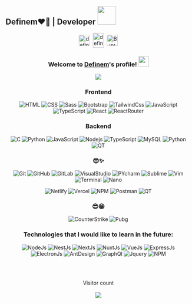 ## Definem❤️‍🔥 | Developer <img src="https://media.giphy.com/media/mGcNjsfWAjY5AEZNw6/giphy.gif" width="50">


<!-- <h3 align="center">:octocat: English :octocat:</h3> -->

<!-- ---- DEFINEM'S SOCIALS ---- -->

<p align="center">
  <a href="https://linkedin.com/in/definem" target="blank"><img align="center" src="https://cdn.jsdelivr.net/npm/simple-icons@3.0.1/icons/linkedin.svg" alt="definem" 
    height="30" width="30" /></a>&nbsp;
  <a href="http://discord.com/users/дефинем#5371" target="blank"><img align="center" src="https://cdn.jsdelivr.net/npm/simple-icons@3.0.1/icons/discord.svg" alt="definem" 
    height="40" width="30" /></a>&nbsp;
  <a href="https://www.buymeacoffee.com/mdefineeq"><img align="center" alt="Buy me a Book" width="30px" src="https://cdn.jsdelivr.net/npm/simple-icons@3.0.1/icons/buymeacoffee.svg" /></a>
</p>

<!-- ---- SAY WELCOME ---- -->

<h3 align="center">
  Welcome to <b><a href="https://definem.vercel.app/">Definem</a></b>'s profile!
  <img src="https://media.giphy.com/media/hvRJCLFzcasrR4ia7z/giphy.gif" width="28">
</h3>

<!-- ---- DAILY DEV CARD ---- -->

 <!--
   <p display="block" align="center">
     <a href="https://app.daily.dev/definem"><img src="https://api.daily.dev/devcards/c095d9ba91f14e5a84902801fcf0a47a.png?r=m5a" width="400" alt="Definem's Dev Card"/></a>
 -->

<!-- ---- TYPING ANIMATION ABOUT DEFINEM ---- -->

<p align="center">
  <a href="https://github.com/DenverCoder1/readme-typing-svg">
  <img src="https://readme-typing-svg.herokuapp.com/?lines=I'm%20a%20Good%20developer;Seeking- 
    knowledge;The%20most%20popular;%20Programming%20languages&center=true&width=440&height=45&color=f75c7e&vCenter=true&size=22"></a>
</p>

<!-- ---- WHO AM I ---- -->

<!--
    
<p align="center">
 
  <p>∙ Developer <img src="https://media.giphy.com/media/WUlplcMpOCEmTGBtBW/giphy.gif" width="30"> from Uzbekistan.</p>
  <ul>
      ⚪ 🍁 I'm currently learning mostly frontend and I'm also learning the most popular programming languages.
  </ul>
      <p>∙ ⚡️ The fun facts: </p>
  <ul>
      ⚫ One of the piano lovers 🎹
  </ul>
  <ul>
      ⚫ I am also interested in mobilography🎥
  </ul>
  <ul>
      ⚫ A person who isn't like anyone else🛸
  </ul>
       <p>∙ 😅 Extra infos: </p>
  <ul>
      🎊 Languages: Uzbek, English, Turkish, Russian, Arabic and a little bit German)
  </ul>
  <ul>
      🎊 I took a test on the linux tutorial on the linkedin social media.
  </ul>

-->

<!-- ---- DEFIENM'S GITHUB STATS ---- -->

  <!-- <p align="center"> *** 📈 Definem's github stats🔥 *** </p> -->


<!-- ---- PYTHON, GITHUB EXPLORE, LINUX, AND GITHUB LOGOS ---- -->
  
<!-- 
<p align="center">
  <img src="https://www.vectorlogo.zone/logos/python/python-icon.svg" width="60">
  <img src="https://raw.githubusercontent.com/github/explore/80688e429a7d4ef2fca1e82350fe8e3517d3494d/topics/visual-studio-code/visual-studio-code.png" width="60">
  <img src="https://www.vectorlogo.zone/logos/linux/linux-icon.svg" width="60">
  <img src="https://www.vectorlogo.zone/logos/github/github-icon.svg" width="60">
</p> 
-->

<!-- ---- TECHNOLOGIES ---- -->

<div align="center" display="block">

### Frontend

![HTML](https://img.shields.io/badge/-HTML-black?style=flat-square&logo=html5&logoColor=orange)
![CSS](https://img.shields.io/badge/-CSS-black?style=flat-square&logo=css3&logoColor=4444ff)
![Sass](https://img.shields.io/badge/-SASS-black?style=flat-square&logo=sass)
![Bootstrap](https://img.shields.io/badge/-Bootstrap-black?style=flat-square&logo=bootstrap)
![TailwindCss](https://img.shields.io/badge/-TailwindCss-black?style=flat-square&logo=tailwindcss)
![JavaScript](https://img.shields.io/badge/-JavaScript-black?style=flat-square&logo=javascript)
![TypeScript](https://img.shields.io/badge/-TypeScript-black?style=flat-square&logo=typescript)
![React](https://img.shields.io/badge/-React-black?style=flat-square&logo=react)
![ReactRouter](https://img.shields.io/badge/-ReactRouter-black?style=flat-square&logo=reactRouter)


### Backend 

![C](https://img.shields.io/badge/-C_prog_lang-black?style=flat-square&logo=c)
![Python](https://img.shields.io/badge/-Python-black?style=flat-square&logo=Python)
![JavaScript](https://img.shields.io/badge/-JavaScript-black?style=flat-square&logo=javascript)
![Nodejs](https://img.shields.io/badge/-Nodejs-black?style=flat-square&logo=Node.js)
![TypeScript](https://img.shields.io/badge/-TypeScript-black?style=flat-square&logo=typescript)
![MySQL](https://img.shields.io/badge/-MySQL-black?style=flat-square&logo=mysql)
![Python](https://img.shields.io/badge/-Python-black?style=flat-square&logo=python)
![QT](https://img.shields.io/badge/-Qt5-black?style=flat-square&logo=qt)

### 😎✨

![Git](https://img.shields.io/badge/-Git-black?style=flat-square&logo=git)
![GitHub](https://img.shields.io/badge/-GitHub-black?style=flat-square&logo=github)
![GitLab](https://img.shields.io/badge/-GitLab-black?style=flat-square&logo=gitlab)
![VisualStudio](https://img.shields.io/badge/-VisualStudio-black?style=flat-square&logo=visualstudio&logoColor=blue)
![PYcharm](https://img.shields.io/badge/-PyCharm-black?style=flat-square&logo=pycharm&logoColor=green)
![Sublime](https://img.shields.io/badge/-Sublime-black?style=flat-square&logo=sublimetext)
![Vim](https://img.shields.io/badge/-Vim-black?style=flat-square&logo=vim&logoColor=228B22)
![Terminal](https://img.shields.io/badge/-Terminal-black?style=flat-square&logo=terminal)
![Nano](https://img.shields.io/badge/-Nano-black?style=flat-square&logo=nano)


![Netlify](https://img.shields.io/badge/-Netlify-black?style=flat-square&logo=netlify)
![Vercel](https://img.shields.io/badge/-Vercel-black?style=flat-square&logo=vercel)
![NPM](https://img.shields.io/badge/-npm-black?style=flat-square&logo=npm)
![Postman](https://img.shields.io/badge/-Postman-black?style=flat-square&logo=postman)
![QT](https://img.shields.io/badge/-Qt-black?style=flat-square&logo=qt)

### 😎😁

![CounterStrike](https://img.shields.io/badge/-CounterStrike-black?style=flat-square&logo=counterstrike)
![Pubg](https://img.shields.io/badge/-PUBG-black?style=flat-square&logo=pubg)

### Technologies that I would like to learn in the future:

![NodeJs](https://img.shields.io/badge/-NodeJs-black?style=flat-square&logo=node.js)
![NestJs](https://img.shields.io/badge/-NestJs-black?style=flat-square&logo=nest.Js)
![NextJs](https://img.shields.io/badge/-NextJs-black?style=flat-square&logo=next.js)
![NuxtJs](https://img.shields.io/badge/-NuxtJs-black?style=flat-square&logo=nuxt.js)
![VueJs](https://img.shields.io/badge/-VueJs-black?style=flat-square&logo=vue.js)
![ExpressJs](https://img.shields.io/badge/-ExpressJs-black?style=flat-square&logo=expressjs)
![ElectronJs](https://img.shields.io/badge/-ElectronJs-black?style=flat-square&logo=electronjs)
![AntDesign](https://img.shields.io/badge/-AntDesign-black?style=flat-square&logo=antdesign)
![GraphQl](https://img.shields.io/badge/-GraphQl-black?style=flat-square&logo=graphql&logoColor=FF69B4)
![Jquery](https://img.shields.io/badge/-Jquery-black?style=flat-square&logo=jquery&logoColor=0476D0)
![NPM](https://img.shields.io/badge/-npm-black?style=flat-square&logo=npm)
  
</div>

<br>

<!-- ---- VISITOR COUNTER ---- -->

<br>

<p align="center"> 
  Visitor count
  <br>
  <br>
  <img src="https://profile-counter.glitch.me/definem/count.svg"/>
</p>


<!-- ---- LINUX CERTIFICATE FROM LINKEDIN ASSESMENT ---- -->

<!-- <img align="center" display="flex" src="https://github-production-user-asset-6210df.s3.amazonaws.com/120991965/255146387-5bf67f04-2bfc-46d6-a0ee-f790ea15930d.jpeg" alter="certificate"
        width="650"
        height="500"
    /> -->
